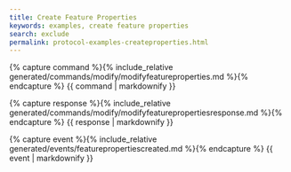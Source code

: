 ```yaml
---
title: Create Feature Properties
keywords: examples, create feature properties
search: exclude
permalink: protocol-examples-createproperties.html
---
```


{% capture command %}{% include_relative generated/commands/modify/modifyfeatureproperties.md %}{% endcapture %}
{{ command | markdownify }}

{% capture response %}{% include_relative generated/commands/modify/modifyfeaturepropertiesresponse.md %}{% endcapture %}
{{ response | markdownify }}

{% capture event %}{% include_relative generated/events/featurepropertiescreated.md %}{% endcapture %}
{{ event | markdownify }}
